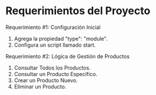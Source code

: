 # Requerimientos del Proyecto

Requerimiento #1: Configuración Inicial
1) Agrega la propiedad "type": "module".
2) Configura un script llamado start.

Requerimiento #2: Lógica de Gestión de Productos
1) Consultar Todos los Productos.
2) Consultar un Producto Específico.
3) Crear un Producto Nuevo.
4) Eliminar un Producto.